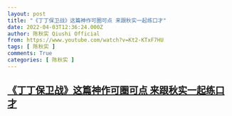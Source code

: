 ```yaml
---
layout: post
title: "《丁丁保卫战》这篇神作可圈可点 来跟秋实一起练口才"
date: 2022-04-03T12:36:24.000Z
author: 陈秋实 Qiushi Official
from: https://www.youtube.com/watch?v=Kt2-KTxF7HU
tags: [ 陈秋实 ]
comments: True
categories: [ 陈秋实 ]
---
```

<!--1648989384000-->
[《丁丁保卫战》这篇神作可圈可点 来跟秋实一起练口才](https://www.youtube.com/watch?v=Kt2-KTxF7HU)
------

<div>

</div>
